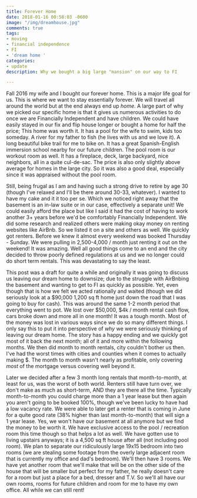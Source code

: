 ```yaml
---
title: Forever Home
date: 2018-01-16 00:58:03 -0600
image: "/img/dreamhouse.jpg"
comments: true
tags:
- moving
- financial independence
- FI
- 'dream home '
categories:
- update
description: Why we bought a big large "mansion" on our way to FI

---
```

Fall 2016 my wife and I bought our forever home. This is a major life goal for us. This is where we want to stay essentially forever. We will travel all around the world but at the end always end up _home_. A large part of why we picked our specific home is that it gives us numerous activities to do once we are Financially Independent and have children.  We could have easily stayed in our fix and flip house longer or bought a home for half the price; This home was worth it. It has a pool for the wife to swim, kids too someday. A river for my father to fish (he lives with us and we love it). A long beautiful bike trail for me to bike on. It has a great Spanish-English immersion school nearby for our future children. The pool room is our workout room as well. It has a fireplace, deck, large backyard, nice neighbors, all in a quite cul-de-sac. The price is also only slightly above average for homes in the large city. So it was also a good deal, especially since it was appraised without the pool room.

Still, being frugal as I am and having such a strong drive to retire by age 30 (though I've relaxed and I'll be there around 30-33, whatever). I wanted to have my cake and it it too per se. Which we noticed right away that the basement is an in-law suite or in our case, effectively a separate unit! We could easily afford the place but like I said it had the cost of having to work another 3+ years before we'd be comfortably Financially Independent. We did some research and realized others were making okay money on renting websites like AirBnb. So we listed it on a site and others as well. We quickly got renters. Before we knew it almost every weekend was booked Thursday - Sunday.  We were pulling in 2,500-4,000 / month just renting it out on the weekend! It was amazing. Well all good things come to an end and the city decided to throw poorly defined regulations at us and we no longer could do short term rentals. This was devastating to say the least.

This post was a draft for quite a while and originally it was going to discuss us leaving our dream home to downsize; due to the struggle with AirBnbing the basement and wanting to get to FI as quickly as possible. Yet, even though that is how we felt we acted rationally and waited (though we did seriously look at a $90,000 1,200 sq ft home just down the road that I was going to buy for cash). This was around the same 1-2 month period that everything went to pot. We lost over $50,000, $4k / month rental cash flow, cars broke down and more all in one month! It was a tough month. Most of the money was lost in various ways since we do so many different things. I only say this to put it into perspective of _why_ we were seriously thinking of leaving our dream home. The story has a happy ending and we quickly got most of it back the next month; all of it and more within the following months. We then did month to month rentals, city couldn't bother us then. I've had the worst times with cities and counties when it comes to actually making $. The month to month wasn't nearly as profitable, only covering _most_ of the mortgage versus covering well beyond it.

Later we decided after a few 3 month long rentals that month-to-month, at least for us, was the worst of both world. Renters still have turn over, we don't make as much as short-term, AND they are there all the time. Typically month-to-month you could charge more than a 1 year lease but then again you aren't going to be booked 100%, though we've been lucky to have had a low vacancy rate. We were able to later get a renter that is coming in June for a quite good rate (38% higher than last month-to-month) that will sign a 1 year lease. Yes, we won't have our basement at all anymore but we find the money to be worth it. We have exclusive access to the pool / recreation room this time though so that helps a lot as well. We have gotten use to living upstairs anyways; it is a 4,500 sq ft house after all (not including pool room). We plan to separate our ridiculously large 19x15 bedroom into two rooms (we are stealing some footage from the overly large adjacent room that is currently my office and dad's bedroom). We'll then have 3 rooms. We have yet another room that we'll make that will be on the other side of the house that will be smaller but perfect for my father, he really doesn't care for a room but just a place for a bed, dresser and T.V. So we'll all have our own rooms, rooms for future children and room for me to have my own office. All while we can still rent!